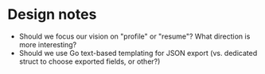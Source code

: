 # Design notes

- Should we focus our vision on "profile" or "resume"? What direction is more interesting?
- Should we use Go text-based templating for JSON export (vs. dedicated struct to choose exported fields, or other?)
